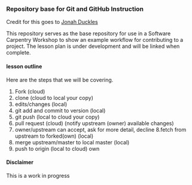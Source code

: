 ### Repository base for Git and GitHub Instruction

Credit for this goes to [Jonah Duckles](https://github.com/jduckles)

This repository serves as the base repository for use in a Software Carpentry Workshop 
to show an example workflow for contributing to a project. The lesson plan is under
development and will be linked when complete. 


#### lesson outline

Here are the steps that we will be covering.

1. Fork (cloud)
2.  clone (cloud to local your copy)
3. edits/changes (local)
4. git add and commit to version (local)
5. git push (local to cloud your copy)
6. pull request (cloud) (notify upstream (owner) available changes)
7. owner/upstream can accept, ask for more detail, decline
8.fetch from upstream to forked(own) (local)
9. merge upstream/master to local master (local)
10. push to origin (local to cloud) own

#### Disclaimer

This is a work in progress

